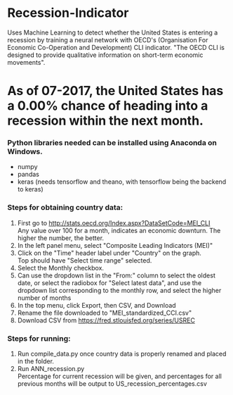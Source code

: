 # Recession-Indicator
Uses Machine Learning to detect whether the United States is entering a recession by training a neural network with OECD's (Organisation For Economic Co-Operation and Development) CLI indicator. "The OECD CLI is designed to provide qualitative information on short-term economic movements".

# As of 07-2017, the United States has a 0.00% chance of heading into a recession within the next month. 

### Python libraries needed can be installed using Anaconda on Windows. 
* numpy
* pandas
* keras (needs tensorflow and theano, with tensorflow being the backend to keras)


### Steps for obtaining country data: 
1. First go to http://stats.oecd.org/Index.aspx?DataSetCode=MEI_CLI   
    Any value over 100 for a month, indicates an economic downturn. The higher the number, the better.
2. In the left panel menu, select "Composite Leading Indicators (MEI)"
3. Click on the "Time" header label under "Country" on the graph.   
    Top should have "Select time range" selected. 
4. Select the Monthly checkbox.
5. Can use the dropdown list in the "From:" column to select the oldest date, or select the radiobox for "Select latest data", and use the dropdown list corresponding to the monthly row, and select the higher number of months
6. In the top menu, click Export, then CSV, and Download
7. Rename the file downloaded to "MEI_standardized_CCI.csv"
8. Download CSV from https://fred.stlouisfed.org/series/USREC


### Steps for running: 
1. Run compile_data.py once country data is properly renamed and placed in the folder. 
2. Run ANN_recession.py   
    Percentage for current recession will be given, and percentages for all previous months will be output to US_recession_percentages.csv

